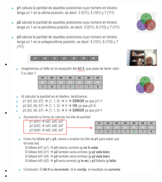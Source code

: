 - ![image.png](../assets/image_1721154457486_0.png)
- ![image.png](../assets/image_1721155222935_0.png)
- ![image.png](../assets/image_1721155346846_0.png)
-